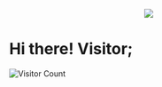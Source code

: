 <p align="center"<a href="https://www.wikipedia.org/india"><img src="https://img.shields.io/badge/FROM-INDIA-green?colorA=%23FF9933&amp;colorB=%23138808&amp;style=for-the-badge"></img></a></p>

<h1>Hi there! Visitor;</h1>


![Visitor Count](https://profile-counter.glitch.me/luckyverma-sudo/count.svg)
